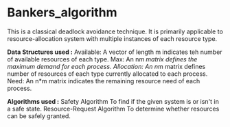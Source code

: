 # Bankers_algorithm
This is a classical deadlock avoidance technique. It is primarily applicable to resource-allocation system with multiple instances of each resource type. 

<b>Data Structures used :</b>
Available: A vector of length m indicates teh number of available resources of each type. 
Max: An n*m matrix defines the maximum demand for each process.
Allocation: An n*m matrix defines number of resources of each type currently allocated to each process. 
Need: An n*m matrix indicates the remaining resource need of each process.

<b>Algorithms used :</b>
Safety Algorithm
To find if the given system is or isn't in a safe state.
Resource-Request Algorithm
To determine whether resources can be safely granted.
